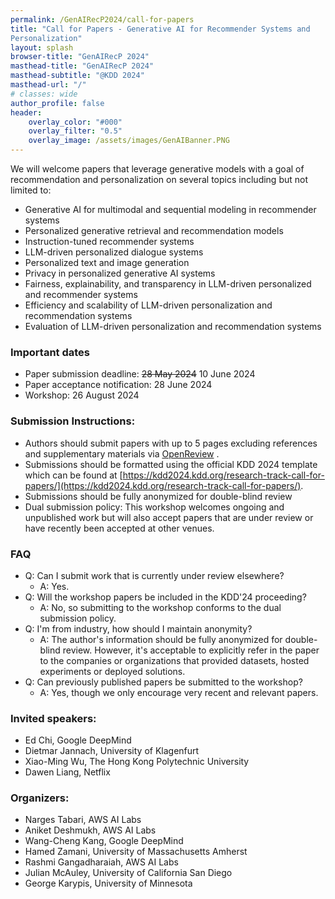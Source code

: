 ```yaml
---
permalink: /GenAIRecP2024/call-for-papers
title: "Call for Papers - Generative AI for Recommender Systems and
Personalization"
layout: splash
browser-title: "GenAIRecP 2024"
masthead-title: "GenAIRecP 2024"
masthead-subtitle: "@KDD 2024"
masthead-url: "/"
# classes: wide
author_profile: false
header:
    overlay_color: "#000"
    overlay_filter: "0.5"
    overlay_image: /assets/images/GenAIBanner.PNG
---
```


<!-- <div class="notice--warning">
  <!-- <h4 class="no_toc">Notice Headline:</h4> ~~>
  {{ notice-text | markdownify }}
</div> -->

We will welcome papers that leverage generative models with a goal of recommendation and personalization on several topics including but not limited to:
- Generative AI for multimodal and sequential modeling in recommender systems
- Personalized generative retrieval and recommendation models
- Instruction-tuned recommender systems
- LLM-driven personalized dialogue systems
- Personalized text and image generation
- Privacy in personalized generative AI systems
- Fairness, explainability, and transparency in LLM-driven personalized and recommender systems
- Efficiency and scalability of LLM-driven personalization and recommendation systems
- Evaluation of LLM-driven personalization and recommendation systems


### Important dates

- Paper submission deadline: ~~28 May 2024~~ 10 June 2024
- Paper acceptance notification: 28 June 2024
- Workshop: 26 August 2024


### Submission Instructions:
- Authors should submit papers with up to 5 pages excluding references and supplementary materials via [OpenReview](https://openreview.net/group?id=KDD.org/2024/Workshop/GenAIRecP) .
- Submissions should be formatted using the official KDD 2024 template which can be found at [https://kdd2024.kdd.org/research-track-call-for-papers/](https://kdd2024.kdd.org/research-track-call-for-papers/).
- Submissions should be fully anonymized for double-blind review
- Dual submission policy: This workshop welcomes ongoing and unpublished work but will also accept papers that are under review or have recently been accepted at other venues.

### FAQ
- Q: Can I submit work that is currently under review elsewhere?
  - A: Yes.
- Q: Will the workshop papers be included in the KDD'24 proceeding?
  - A: No, so submitting to the workshop conforms to the dual submission policy.
- Q: I'm from industry, how should I maintain anonymity?
  - A: The author's information should be fully anonymized for double-blind review. However, it's acceptable to explicitly refer in the paper to the companies or organizations that provided datasets, hosted experiments or deployed solutions.
- Q: Can previously published papers be submitted to the workshop?
  - A: Yes, though we only encourage very recent and relevant papers.

### Invited speakers:
- Ed Chi, Google DeepMind
- Dietmar Jannach, University of Klagenfurt
- Xiao-Ming Wu, The Hong Kong Polytechnic University
- Dawen Liang, Netflix

  
### Organizers:
- Narges Tabari, AWS AI Labs
- Aniket Deshmukh, AWS AI Labs
- Wang-Cheng Kang, Google DeepMind
- Hamed Zamani, University of Massachusetts Amherst
- Rashmi Gangadharaiah, AWS AI Labs
- Julian McAuley, University of California San Diego
- George Karypis, University of Minnesota

